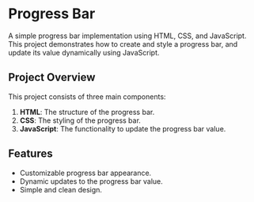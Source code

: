 

# Progress Bar

A simple progress bar implementation using HTML, CSS, and JavaScript. This project demonstrates how to create and style a progress bar, and update its value dynamically using JavaScript.

## Project Overview

This project consists of three main components:
1. **HTML**: The structure of the progress bar.
2. **CSS**: The styling of the progress bar.
3. **JavaScript**: The functionality to update the progress bar value.

## Features

- Customizable progress bar appearance.
- Dynamic updates to the progress bar value.
- Simple and clean design.
